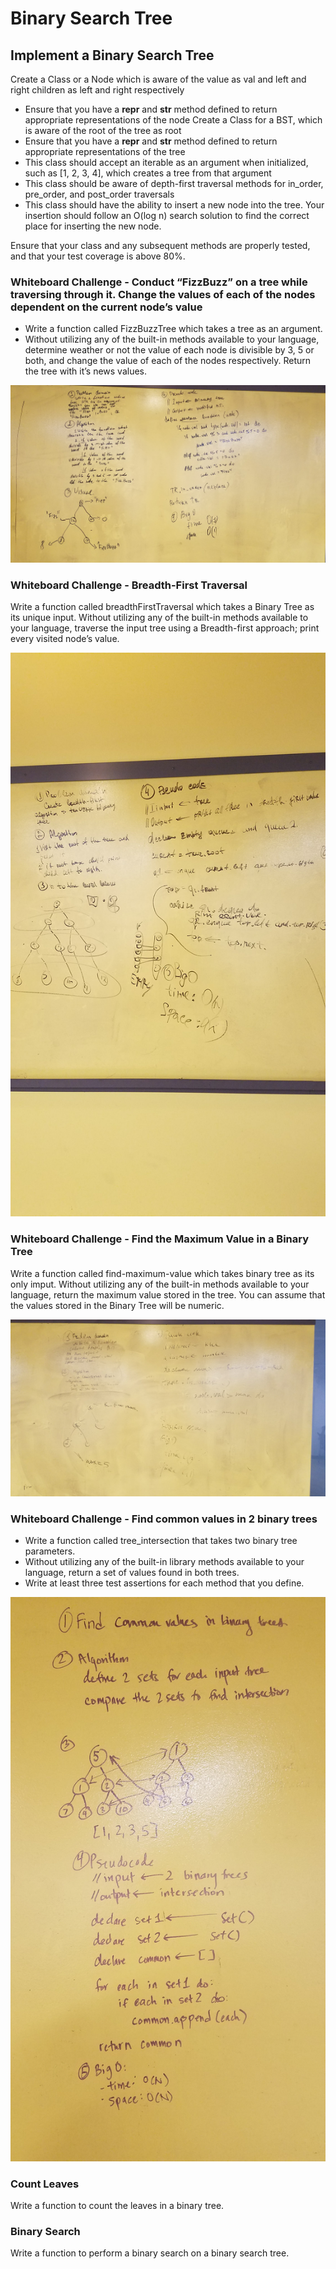 # Binary Search Tree

## Implement a Binary Search Tree

Create a Class or a Node which is aware of the value as val and left and right children as left and right respectively
- Ensure that you have a __repr__ and __str__ method defined to return appropriate representations of the node
Create a Class for a BST, which is aware of the root of the tree as root
- Ensure that you have a __repr__ and __str__ method defined to return appropriate representations of the tree
- This class should accept an iterable as an argument when initialized, such as [1, 2, 3, 4], which creates a tree from that argument
- This class should be aware of depth-first traversal methods for in_order, pre_order, and post_order traversals
- This class should have the ability to insert a new node into the tree. Your insertion should follow an O(log n) search solution to find the correct place for inserting the new node.

Ensure that your class and any subsequent methods are properly tested, and that your test coverage is above 80%.


### Whiteboard Challenge - Conduct “FizzBuzz” on a tree while traversing through it. Change the values of each of the nodes dependent on the current node’s value

- Write a function called FizzBuzzTree which takes a tree as an argument.
- Without utilizing any of the built-in methods available to your language, determine weather or not the value of each node is divisible by 3, 5 or both, and change the value of each of the nodes respectively. Return the tree with it’s news values.

![whiteboard](../../assets/fizzbuzztree.jpg)


### Whiteboard Challenge - Breadth-First Traversal

Write a function called breadthFirstTraversal which takes a Binary Tree as its unique input. Without utilizing any of the built-in methods available to your language, traverse the input tree using a Breadth-first approach; print every visited node’s value.

![whiteboard](../../assets/breadth-first-traversal.jpg)


### Whiteboard Challenge - Find the Maximum Value in a Binary Tree

Write a function called find-maximum-value which takes binary tree as its only imput. Without utilizing any of the built-in methods available to your language, return the maximum value stored in the tree. You can assume that the values stored in the Binary Tree will be numeric.

![whiteboard](../../assets/find_maximum_value_binary_tree.jpg)


### Whiteboard Challenge - Find common values in 2 binary trees
- Write a function called tree_intersection that takes two binary tree parameters.
- Without utilizing any of the built-in library methods available to your language, return a set of values found in both trees.
- Write at least three test assertions for each method that you define.

![whiteboard](../../assets/tree_intersection.jpg)


### Count Leaves
Write a function to count the leaves in a binary tree.


### Binary Search
Write a function to perform a binary search on a binary search tree.
